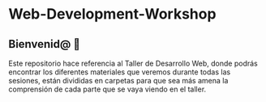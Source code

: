 # Web-Development-Workshop

## Bienvenid@ 👋
Este repositorio hace referencia al Taller de Desarrollo Web, donde podrás encontrar los diferentes materiales que veremos durante todas las sesiones, están divididas en carpetas para que sea más amena la comprensión de cada parte que se vaya viendo en el taller.
